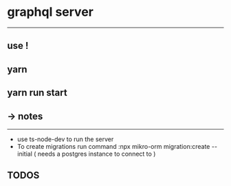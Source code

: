 # graphql server
---
## use !
## yarn
## yarn run start

-> notes
--
-----

- use ts-node-dev to run the server
- To create migrations run command :npx mikro-orm migration:create --initial ( needs a postgres instance to connect to )

## TODOS
